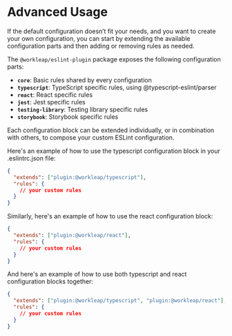 # Advanced Usage

If the default configuration doesn’t fit your needs, and you want to create your own configuration, you can start by extending the available configuration parts and then adding or removing rules as needed.

The `@workleap/eslint-plugin` package exposes the following configuration parts:

- **`core`**: Basic rules shared by every configuration
- **`typescript`**: TypeScript specific rules, using @typescript-eslint/parser
- **`react`**: React specific rules
- **`jest`**: Jest specific rules
- **`testing-library`**: Testing library specific rules
- **`storybook`**: Storybook specific rules

Each configuration block can be extended individually, or in combination with others, to compose your custom ESLint configuration.

Here's an example of how to use the typescript configuration block in your .eslintrc.json file:

```json
{
  "extends": ["plugin:@workleap/typescript"],
  "rules": {
    // your custom rules
  }
}
```
Similarly, here's an example of how to use the react configuration block:

```json
{
  "extends": ["plugin:@workleap/react"],
  "rules": {
    // your custom rules
  }
}
```
And here's an example of how to use both typescript and react configuration blocks together:

```json
{
  "extends": ["plugin:@workleap/typescript", "plugin:@workleap/react"],
  "rules": {
    // your custom rules
  }
}
```
